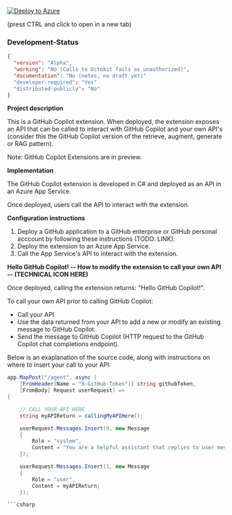 <a href="https://">
    <img src="https://aka.ms/deploytoazurebutton" alt="Deploy to Azure">
</a>

(press CTRL and click to open in a new tab)

### Development-Status
```json
{
  "version": "Alpha",
  "working": "No (Calls to Octokit fails as unauthorized)",
  "documentation": "No (notes, no draft yet)"
  "developer-required": "Yes"
  "distributed-publicly": "No"
}
```

**Project description**

This is a GitHub Copilot extension. When deployed, the extension exposes an API that can be called to interact with GitHub Copilot and your own API's (consider this the GitHub Copilot version of the retrieve, augment, generate or RAG pattern).

Note: GitHub Copilot Extensions are in preview.

**Implementation**

The GitHub Copilot extension is developed in C# and deployed as an API in an Azure App Service.

Once deployed, users call the API to interact with the extension.

**Configuration instructions**

1. Deploy a GitHub application to a GitHub enterprise or GitHub personal acccount by following these instructions (TODO: LINK).
2. Deploy the extension to an Azure App Service.
3. Call the App Service's API to interact with the extension.
      
**Hello GitHub Copilot! -- How to modify the extension to call your own API -- (TECHNICAL ICON HERE)**

Once deployed, calling the extension returns: "Hello GitHub Copilot!".

To call your own API prior to calling GitHub Copilot:
 - Call your API
 - Use the data returned from your API to add a new or modify an existing message to GitHub Copilot.
 - Send the message to GitHub Copilot (HTTP request to the GitHub Copilot chat completions endpoint).

Below is an exaplanation of the source code, along with instructions on where to insert your call to your API:

```csharp
app.MapPost("/agent", async (
    [FromHeader(Name = "X-GitHub-Token")] string githubToken, 
    [FromBody] Request userRequest) =>
{

    // CALL YOUR API HERE
    string myAPIReturn = callingMyAPIHere();

    userRequest.Messages.Insert(0, new Message
    {
        Role = "system",
        Content = "You are a helpful assistant that replies to user messages as if you are Blackbeard the Pirate."
    });

    userRequest.Messages.Insert(1, new Message
    {
        Role = "user",
        Content = myAPIReturn;
    });

```csharp
   
